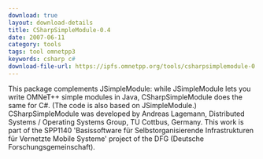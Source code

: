 ```yaml
---
download: true
layout: download-details
title: CSharpSimpleModule-0.4
date: 2007-06-11
category: tools
tags: tool omnetpp3
keywords: csharp c#
download-file-url: https://ipfs.omnetpp.org/tools/csharpsimplemodule-0.4.tbz
---
```


This package complements JSimpleModule: while JSimpleModule lets you write
OMNeT++ simple modules in Java, CSharpSimpleModule does the same for C#. (The
code is also based on JSimpleModule.) CSharpSimpleModule was developed by
Andreas Lagemann, Distributed Systems / Operating Systems Group, TU Cottbus,
Germany. This work is part of the SPP1140 'Basissoftware für
Selbstorganisierende Infrastrukturen für Vernetzte Mobile Systeme' project of
the DFG (Deutsche Forschungsgemeinschaft).
